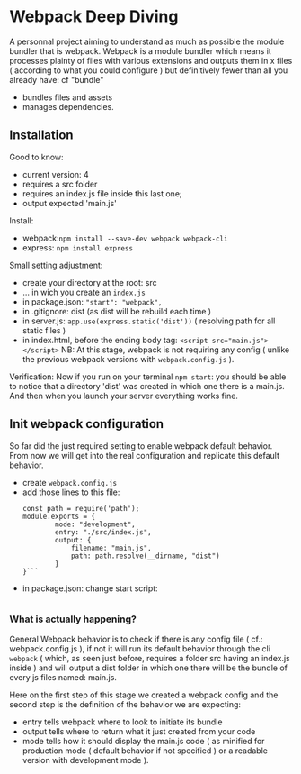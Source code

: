# Webpack Deep Diving
A personnal project aiming to understand as much as possible the module bundler that is webpack.
Webpack is a module bundler which means it processes plainty of files with various extensions 
and outputs them in x files ( according to what you could configure ) but definitively fewer 
than all you already have: cf "bundle"
- bundles files and assets
- manages dependencies.

## Installation
Good to know:
- current version: 4
- requires a src folder
- requires an index.js file inside this last one;
- output expected 'main.js'

Install:
- webpack:```npm install --save-dev webpack webpack-cli```
- express: ```npm install express```

Small setting adjustment:
- create your directory at the root: src
- ... in wich you create an ```index.js```
- in package.json: ```"start": "webpack",```
- in .gitignore: dist (as dist will be rebuild each time )
- in server.js: ```app.use(express.static('dist'))``` ( resolving path for all static files )
- in index.html, before the ending body tag: ```<script src="main.js"></script>```
NB: At this stage, webpack is not requiring any config ( unlike the previous webpack versions with ```webpack.config.js``` ).

Verification:
Now if you run on your terminal ```npm start```: you should be able to notice that a directory 'dist' was created in which one there is a main.js.
And then when you launch your server everything works fine.

## Init webpack configuration
So far did the just required setting to enable webpack default behavior.
From now we will get into the real configuration and replicate this default behavior.
- create ```webpack.config.js```
- add those lines to this file:
    ``` 
    const path = require('path');
    module.exports = {
            mode: "development",
            entry: "./src/index.js",
            output: {
                filename: "main.js",
                path: path.resolve(__dirname, "dist")
            }
    }```
- in package.json: change start script:
    ```"start": "webpack --config webpack.config.js"
### What is actually happening?
General Webpack behavior is to check if there is any config file ( cf.: webpack.config.js ),
if not it will run its default behavior through the cli ```webpack``` ( which, as seen just before, requires 
a folder src having an index.js inside ) and will output a dist folder in which one there 
will be the bundle of every js files named: main.js.

Here on the first step of this stage we created a webpack config
and the second step is the definition of the behavior we are expecting:
-  entry tells webpack where to look to initiate its bundle
-  output tells where to return what it just created from your code
-  mode tells how it should display the main.js code ( as minified 
for production mode ( default behavior if not specified ) or a readable 
version with development mode ).